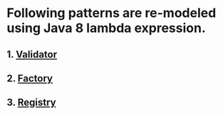 # Following patterns are re-modeled using Java 8 lambda expression. 
## 1. [Validator](src/test/java/io/viren/java8designpatterns/validator/ValidatorTest.java)
## 2. [Factory](src/test/java/io/viren/java8designpatterns/factory/ShapeFactoryTest.java)
## 3. [Registry](src/test/java/io/viren/java8designpatterns/registry/SmartShapeRegistryTest.java)
